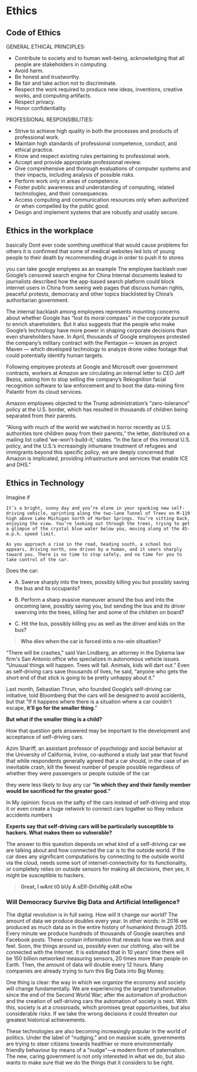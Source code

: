 # Ethics

## Code of Ethics

GENERAL ETHICAL PRINCIPLES:

- Contribute to society and to human well-being, acknowledging that all people are stakeholders in computing.
- Avoid harm.
- Be honest and trustworthy.
- Be fair and take action not to discriminate.
- Respect the work required to produce new ideas, inventions, creative works, and computing artifacts.
- Respect privacy.
- Honor confidentiality.

PROFESSIONAL RESPONSIBILITIES:

- Strive to achieve high quality in both the processes and products of professional work.
- Maintain high standards of professional competence, conduct, and ethical practice.
- Know and respect existing rules pertaining to professional work.
- Accept and provide appropriate professional review.
- Give comprehensive and thorough evaluations of computer systems and their impacts, including analysis of possible risks.
- Perform work only in areas of competence.
- Foster public awareness and understanding of computing, related technologies, and their consequences.
- Access computing and communication resources only when authorized or when compelled by the public good.
- Design and implement systems that are robustly and usably secure.

## Ethics in the workplace

basically Dont ever code somthing unethical that would cause problems for others it is confirmed that some of medical websites led lots of young people to their death by recommending drugs in order to push it to stores

you can take google emplyees as an example The employee backlash over Google’s censored search engine for China
Internal documents leaked to journalists described how the app-based search platform could block internet users in China from seeing web pages that discuss human rights, peaceful protests, democracy and other topics blacklisted by China’s authoritarian government.

The internal backlash among employees represents mounting concerns about whether Google has “lost its moral compass” in the corporate pursuit to enrich shareholders. But it also suggests that the people who make Google’s technology have more power in shaping corporate decisions than even shareholders have. In April, thousands of Google employees protested the company’s military contract with the Pentagon — known as project Maven — which developed technology to analyze drone video footage that could potentially identify human targets.

Following employee protests at Google and Microsoft over government contracts, workers at Amazon are circulating an internal letter to CEO Jeff Bezos, asking him to stop selling the company’s Rekognition facial recognition software to law enforcement and to boot the data-mining firm Palantir from its cloud services.

Amazon employees objected to the Trump administration’s “zero-tolerance” policy at the U.S. border, which has resulted in thousands of children being separated from their parents.

“Along with much of the world we watched in horror recently as U.S. authorities tore children away from their parents,” the letter, distributed on a mailing list called ‘we-won’t-build-it,’ states. “In the face of this immoral U.S. policy, and the U.S.’s increasingly inhumane treatment of refugees and immigrants beyond this specific policy, we are deeply concerned that Amazon is implicated, providing infrastructure and services that enable ICE and DHS.”

## Ethics in Technology

Imagine if

```
It’s a bright, sunny day and you’re alone in your spanking new self-driving vehicle, sprinting along the two-lane Tunnel of Trees on M-119 high above Lake Michigan north of Harbor Springs. You’re sitting back, enjoying the view. You’re looking out through the trees, trying to get a glimpse of the crystal blue water below you, moving along at the 45-m.p.h. speed limit.

As you approach a rise in the road, heading south, a school bus appears, driving north, one driven by a human, and it veers sharply toward you. There is no time to stop safely, and no time for you to take control of the car.
```

Does the car:

- A. Swerve sharply into the trees, possibly killing you but possibly saving the bus and its occupants?

- B. Perform a sharp evasive maneuver around the bus and into the oncoming lane, possibly saving you, but sending the bus and its driver swerving into the trees, killing her and some of the children on board?

- C. Hit the bus, possibly killing you as well as the driver and kids on the bus?

> **Who dies when the car is forced into a no-win situation?**

“There will be crashes,” said Van Lindberg, an attorney in the Dykema law firm's San Antonio office who specializes in autonomous vehicle issues. “Unusual things will happen. Trees will fall. Animals, kids will dart out.” Even as self-driving cars save thousands of lives, he said, “anyone who gets the short end of that stick is going to be pretty unhappy about it.”

Last month, Sebastian Thrun, who founded Google’s self-driving car initiative, told Bloomberg that the cars will be designed to avoid accidents, but that “If it happens where there is a situation where a car couldn’t escape, **it’ll go for the smaller thing**.”

**But what if the smaller thing is a child?**

How that question gets answered may be important to the development and acceptance of self-driving cars.

Azim Shariff, an assistant professor of psychology and social behavior at the University of California, Irvine, co-authored a study last year that found that while respondents generally agreed that a car should, in the case of an inevitable crash, kill the fewest number of people possible regardless of whether they were passengers or people outside of the car

they were less likely to buy any car **“in which they and their family member would be sacrificed for the greater good.”**

In My opinion: focus on the safty of the cars instead of self-driving and stop it
or even create a huge network to connect cars togather so they reduce accidents numbers

**Experts say that self-driving cars will be particularly susceptible to hackers. What makes them so vulnerable?**


The answer to this question depends on what kind of a self-driving car we are talking about and how connected the car is to the outside world. If the car does any significant computations by connecting to the outside world via the cloud, needs some sort of internet-connectivity for its functionality, or completely relies on outside sensors for making all decisions, then yes, it might be susceptible to hackers.

> **Great, I wAnt tO bUy A sElf-DrIvINg cAR nOw**

### **Will Democracy Survive Big Data and Artificial Intelligence?**

The digital revolution is in full swing. How will it change our world? The amount of data we produce doubles every year. In other words: in 2016 we produced as much data as in the entire history of humankind through 2015. Every minute we produce hundreds of thousands of Google searches and Facebook posts. These contain information that reveals how we think and feel. Soon, the things around us, possibly even our clothing, also will be connected with the Internet. It is estimated that in 10 years’ time there will be 150 billion networked measuring sensors, 20 times more than people on Earth. Then, the amount of data will double every 12 hours. Many companies are already trying to turn this Big Data into Big Money.

One thing is clear: the way in which we organize the economy and society will change fundamentally. We are experiencing the largest transformation since the end of the Second World War; after the automation of production and the creation of self-driving cars the automation of society is next. With this, society is at a crossroads, which promises great opportunities, but also considerable risks. If we take the wrong decisions it could threaten our greatest historical achievements.

These technologies are also becoming increasingly popular in the world of politics. Under the label of “nudging,” and on massive scale, governments are trying to steer citizens towards healthier or more environmentally friendly behaviour by means of a "nudge"—a modern form of paternalism. The new, caring government is not only interested in what we do, but also wants to make sure that we do the things that it considers to be right.
